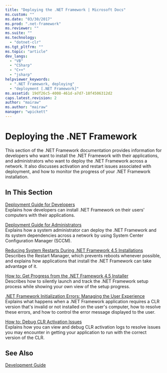 ```yaml
---
title: "Deploying the .NET Framework | Microsoft Docs"
ms.custom: ""
ms.date: "03/30/2017"
ms.prod: ".net-framework"
ms.reviewer: ""
ms.suite: ""
ms.technology: 
  - "dotnet-clr"
ms.tgt_pltfrm: ""
ms.topic: "article"
dev_langs: 
  - "VB"
  - "CSharp"
  - "C++"
  - "jsharp"
helpviewer_keywords: 
  - ".NET Framework, deploying"
  - "deployment [.NET Framework]"
ms.assetid: 19df26c5-4008-461d-a7d7-18f4506312d2
caps.latest.revision: 2
author: "mairaw"
ms.author: "mairaw"
manager: "wpickett"
---
```

# Deploying the .NET Framework
This section of the .NET Framework documentation provides information for developers who want to install the .NET Framework with their applications, and administrators who want to deploy the .NET Framework across a network. It also discusses activation and restart issues associated with deployment, and how to monitor the progress of your .NET Framework installation.  
  
## In This Section  
 [Deployment Guide for Developers](../../../docs/framework/deployment/deployment-guide-for-developers.md)  
 Explains how developers can install .NET Framework on their users' computers with their applications.  
  
 [Deployment Guide for Administrators](../../../docs/framework/deployment/guide-for-administrators.md)  
 Explains how a system administrator can deploy the .NET Framework and its system dependencies across a network by using System Center Configuration Manager (SCCM).  
  
 [Reducing System Restarts During .NET Framework 4.5 Installations](../../../docs/framework/deployment/reducing-system-restarts.md)  
 Describes the Restart Manager, which prevents reboots whenever possible, and explains how applications that install the .NET Framework can take advantage of it.  
  
 [How to: Get Progress from the .NET Framework 4.5 Installer](../../../docs/framework/deployment/how-to-get-progress-from-the-dotnet-installer.md)  
 Describes how to silently launch and track the .NET Framework setup process while showing your own view of the setup progress.  
  
 [.NET Framework Initialization Errors: Managing the User Experience](../../../docs/framework/deployment/initialization-errors-managing-the-user-experience.md)  
 Explains what happens when a .NET Framework application requires a CLR version that's invalid or not installed on the user's computer, how to resolve these errors, and how to control the error message displayed to the user.  
  
 [How to: Debug CLR Activation Issues](../../../docs/framework/deployment/how-to-debug-clr-activation-issues.md)  
 Explains how you can view and debug CLR activation logs to resolve issues you may encounter in getting your application to run with the correct version of the CLR.  
  
## See Also  
 [Development Guide](../../../docs/framework/development-guide.md)